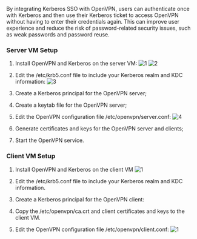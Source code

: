 By integrating Kerberos SSO with OpenVPN, users can authenticate once with Kerberos and then use their Kerberos ticket to access OpenVPN without having to enter their credentials again. This can improve user experience and reduce the risk of password-related security issues, such as weak passwords and password reuse.

### Server VM Setup

1. Install OpenVPN and Kerberos on the server VM:
![1](https://github.com/Hafedh-Amine/Kerberos/assets/113897973/0d4b315a-ffd9-48ac-a27e-2d903222c848)
![2](https://github.com/Hafedh-Amine/Kerberos/assets/113897973/fe4ab557-1051-4d09-bed4-9419ddb73d9a)

2. Edit the /etc/krb5.conf file to include your Kerberos realm and KDC information:
![3](https://github.com/Hafedh-Amine/Kerberos/assets/113897973/a96f8545-a6ab-47a4-bc50-6e6c9165b34e)

3. Create a Kerberos principal for the OpenVPN server;

4. Create a keytab file for the OpenVPN server;

5. Edit the OpenVPN configuration file /etc/openvpn/server.conf:
![4](https://github.com/Hafedh-Amine/Kerberos/assets/113897973/cf617c91-dd5a-408e-a9fa-5246915af064)


6. Generate certificates and keys for the OpenVPN server and clients;

7. Start the OpenVPN service.


### Client VM Setup

1. Install OpenVPN and Kerberos on the client VM
![1](https://github.com/Hafedh-Amine/Kerberos/assets/113897973/a80c420d-1424-43da-b2ec-9f3d6a04c0ac)


2. Edit the /etc/krb5.conf file to include your Kerberos realm and KDC information.


3. Create a Kerberos principal for the OpenVPN client:


4. Copy the /etc/openvpn/ca.crt and client certificates and keys to the client VM.


5. Edit the OpenVPN configuration file /etc/openvpn/client.conf:
![1](https://github.com/Hafedh-Amine/Kerberos/assets/113897973/51991315-f510-460e-9648-789c281a4d7f)



